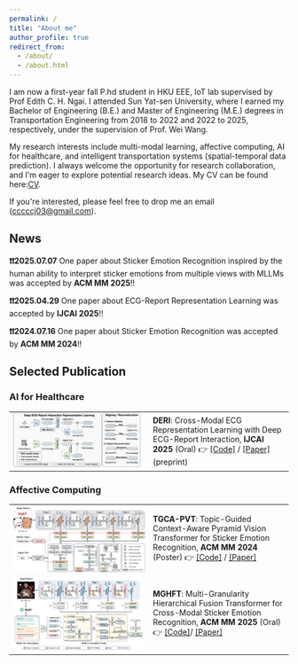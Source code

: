 ```yaml
---
permalink: /
title: "About me"
author_profile: true
redirect_from: 
  - /about/
  - /about.html
---
```


I am now a first-year fall P.hd student in HKU EEE, IoT lab supervised by Prof Edith C. H. Ngai. I attended Sun Yat-sen University, where I earned my Bachelor of Engineering (B.E.) and Master of Engineering (M.E.) degrees in Transportation Engineering from 2018 to 2022 and 2022 to 2025, respectively, under the supervision of Prof. Wei Wang.

My research interests include multi-modal learning, affective computing, AI for healthcare, and intelligent transportation systems (spatial-temporal data prediction). I always welcome the opportunity for research collaboration, and I'm eager to explore potential research ideas. My CV can be found here:[CV](../files/CV_chenjian_20250709.pdf).

If you're interested, please feel free to drop me an email (cccccj03@gmail.com).

## News 
**❗️❗️2025.07.07** One paper about Sticker Emotion Recognition inspired by the human ability to interpret sticker emotions from multiple views with MLLMs was accepted by **ACM MM 2025**!!

**❗️❗️2025.04.29** One paper about ECG-Report Representation Learning was accepted by **IJCAI 2025**!!

**❗️❗️2024.07.16** One paper about Sticker Emotion Recognition was accepted by **ACM MM 2024**!!


## Selected Publication

### AI for Healthcare

<table>
    <tr>
    <td width="50%">
      <img src="../images/DERI.png" alt="DERI" width="100%">
    </td>
    <td>
      <strong>DERI</strong>: Cross-Modal ECG Representation Learning with Deep ECG-Report Interaction, <strong>IJCAI 2025</strong> (Oral)  
      👉 <a href="https://github.com/cccccj-03/DERI">[Code]</a> / <a href="https://ijcai-preprints.s3.us-west-1.amazonaws.com/2025/4530.pdf">[Paper]</a>(preprint)
    </td>
  </tr>
</table>



### Affective Computing

<table>
  <tr>
    <td width="50%">
      <img src="../images/TGCA-PVT.png" alt="TGCA-PVT" width="100%">
    </td>
    <td>
      <strong>TGCA-PVT</strong>: Topic-Guided Context-Aware Pyramid Vision Transformer for Sticker Emotion Recognition, <strong>ACM MM 2024</strong> (Poster)  
      👉 <a href="https://github.com/cccccj-03/TGCA-PVT">[Code]</a> / <a href="https://dl.acm.org/doi/abs/10.1145/3664647.3680781">[Paper]</a>
    </td>
  </tr>
  <tr>
    <td width="50%">
      <img src="../images/MGHFT.png" alt="MGHFT" width="100%">
    </td>
    <td>
      <strong>MGHFT</strong>: Multi-Granularity Hierarchical Fusion Transformer for Cross-Modal Sticker Emotion Recognition, <strong>ACM MM 2025</strong> (Oral)  
      👉 <a href="https://github.com/cccccj-03/MGHFT_ACMMM2025/tree/main">[Code]</a>/ <a href="https://arxiv.org/abs/2507.18929">[Paper]</a>
    </td>
  </tr>
</table>



